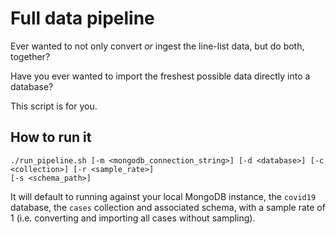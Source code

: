 # Full data pipeline

Ever wanted to not only convert *or* ingest the line-list data, but do both, together?

Have you ever wanted to import the freshest possible data directly into a
database?

This script is for you.

## How to run it

```shell
./run_pipeline.sh [-m <mongodb_connection_string>] [-d <database>] [-c <collection>] [-r <sample_rate>]
[-s <schema_path>]
```

It will default to running against your local MongoDB instance, the `covid19` database, the `cases` collection and
associated schema, with a sample rate of 1 (i.e. converting and importing all cases without sampling).